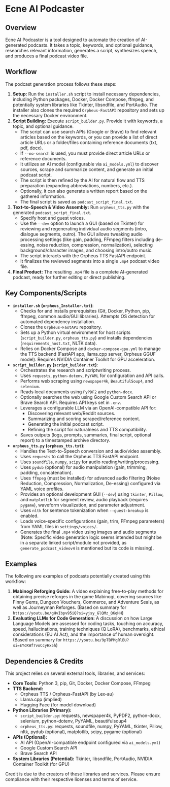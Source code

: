# Ecne AI Podcaster

## Overview

Ecne AI Podcaster is a tool designed to automate the creation of AI-generated podcasts. It takes a topic, keywords, and optional guidance, researches relevant information, generates a script, synthesizes speech, and produces a final podcast video file.

## Workflow

The podcast generation process follows these steps:

1.  **Setup:** Run the `installer.sh` script to install necessary dependencies, including Python packages, Docker, Docker Compose, ffmpeg, and potentially system libraries like Tkinter, libsndfile, and PortAudio. The installer also clones the required `Orpheus-FastAPI` repository and sets up the necessary Docker environment.
2.  **Script Building:** Execute `script_builder.py`. Provide it with keywords, a topic, and optional guidance.
    * The script can use search APIs (Google or Brave) to find relevant articles based on the keywords, or you can provide a list of direct article URLs or a folder/files containing reference documents (txt, pdf, docx).
    * If `--no-search` is used, you must provide direct article URLs or reference documents.
    * It utilizes an AI model (configurable via `ai_models.yml`) to discover sources, scrape and summarize content, and generate an initial podcast script.
    * The script is then refined by the AI for natural flow and TTS preparation (expanding abbreviations, numbers, etc.).
    * Optionally, it can also generate a written report based on the gathered information.
    * The final script is saved as `podcast_script_final.txt`.
3.  **Text-to-Speech & Video Assembly:** Run `orpheus_tts.py` with the generated `podcast_script_final.txt`.
    * Specify host and guest voices.
    * Use the `--dev` option to launch a GUI (based on Tkinter) for reviewing and regenerating individual audio segments (intro, dialogue segments, outro). The GUI allows tweaking audio processing settings (like gain, padding, FFmpeg filters including de-essing, noise reduction, compression, normalization), selecting background/character images, and choosing intro/outro music.
    * The script interacts with the Orpheus TTS FastAPI endpoint.
    * It finalizes the reviewed segments into a single `.mp4` podcast video file.
4.  **Final Product:** The resulting `.mp4` file is a complete AI-generated podcast, ready for further editing or direct publishing.

## Key Components/Scripts

* **`installer.sh` (`orpheus_Installer.txt`)**:
    * Checks for and installs prerequisites (Git, Docker, Python, pip, ffmpeg, common audio/GUI libraries). Attempts OS detection for automated dependency installation.
    * Clones the `Orpheus-FastAPI` repository.
    * Sets up a Python virtual environment for host scripts (`script_builder.py`, `orpheus_tts.py`) and installs dependencies (`requirements_host.txt`, NLTK data).
    * Relies on Docker Compose and `docker-compose-gpu.yml` to manage the TTS backend (FastAPI app, llama.cpp server, Orpheus GGUF model). Requires NVIDIA Container Toolkit for GPU acceleration.
* **`script_builder.py` (`script_builder.txt`)**:
    * Orchestrates the research and scriptwriting process.
    * Uses `requests`, `python-dotenv`, `PyYAML` for configuration and API calls.
    * Performs web scraping using `newspaper4k`, `BeautifulSoup4`, and `selenium`.
    * Reads local documents using `PyPDF2` and `python-docx`.
    * Optionally searches the web using Google Custom Search API or Brave Search API. Requires API keys set in `.env`.
    * Leverages a configurable LLM via an OpenAI-compatible API for:
        * Discovering relevant web/Reddit sources.
        * Summarizing and scoring scraped/reference content.
        * Generating the initial podcast script.
        * Refining the script for naturalness and TTS compatibility.
    * Saves outputs (logs, prompts, summaries, final script, optional report) to a timestamped archive directory.
* **`orpheus_tts.py` (`orpheus_tts.txt`)**:
    * Handles the Text-to-Speech conversion and audio/video assembly.
    * Uses `requests` to call the Orpheus TTS FastAPI endpoint.
    * Uses `soundfile`, `numpy`, `scipy` for audio reading/writing/processing.
    * Uses `pydub` (optional) for audio manipulation (gain, trimming, padding, concatenation).
    * Uses `ffmpeg` (must be installed) for advanced audio filtering (Noise Reduction, Compression, Normalization, De-essing) configured via YAML voice profiles.
    * Provides an optional development GUI (`--dev`) using `tkinter`, `Pillow`, and `matplotlib` for segment review, audio playback (requires `pygame`), waveform visualization, and parameter adjustment.
    * Uses `nltk` for sentence tokenization when `--guest-breakup` is enabled.
    * Loads voice-specific configurations (gain, trim, FFmpeg parameters) from YAML files in `settings/voices/`.
    * Generates the final `.mp4` video using images and audio segments (Note: Specific video generation logic seems intended but might be in a separate linked script/module not provided, as `generate_podcast_videov4` is mentioned but its code is missing).

## Examples

The following are examples of podcasts potentially created using this workflow:

1.  **Mabinogi Reforging Guide:** A video explaining free-to-play methods for obtaining precise reforges in the game Mabinogi, covering sources like Finny Gems, Dungeon Vouchers, Commerce, and Adventure Seals, as well as Journeyman Reforges. (Based on summary for `https://youtu.be/gHvIbpv95iQ?si=yjsy_GlQMz_QKqHH`)
2.  **Evaluating LLMs for Code Generation:** A discussion on how Large Language Models are assessed for coding tasks, touching on accuracy, speed, hallucinations, training techniques (Q LoRA), benchmarks, ethical considerations (EU AI Act), and the importance of human oversight. (Based on summary for `https://youtu.be/9pTBPMgRlBU?si=EYcKWf7voCcyHx5h`)

## Dependencies & Credits

This project relies on several external tools, libraries, and services:

* **Core Tools:** Python 3, pip, Git, Docker, Docker Compose, FFmpeg
* **TTS Backend:**
    * Orpheus TTS / Orpheus-FastAPI (by Lex-au)
    * Llama.cpp (implied)
    * Hugging Face (for model download)
* **Python Libraries (Primary):**
    * `script_builder.py`: requests, newspaper4k, PyPDF2, python-docx, selenium, python-dotenv, PyYAML, beautifulsoup4
    * `orpheus_tts.py`: requests, soundfile, numpy, PyYAML, tkinter, Pillow, nltk, pydub (optional), matplotlib, scipy, pygame (optional)
* **APIs (Optional):**
    * AI API (OpenAI-compatible endpoint configured via `ai_models.yml`)
    * Google Custom Search API
    * Brave Search API
* **System Libraries (Potential):** Tkinter, libsndfile, PortAudio, NVIDIA Container Toolkit (for GPU)

Credit is due to the creators of these libraries and services. Please ensure compliance with their respective licenses and terms of service.
